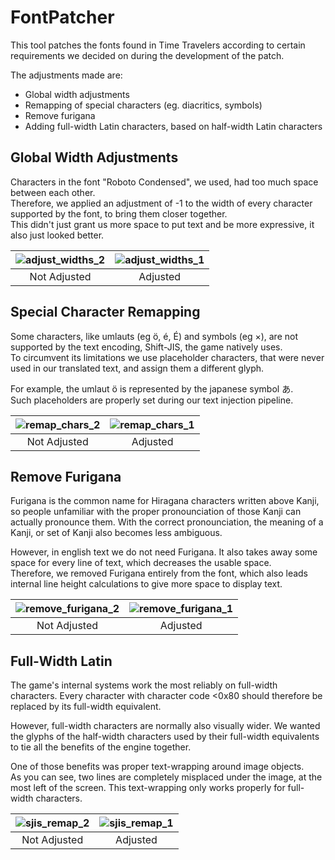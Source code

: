 # FontPatcher
This tool patches the fonts found in Time Travelers according to certain requirements we decided on during the development of the patch.

The adjustments made are:
- Global width adjustments
- Remapping of special characters (eg. diacritics, symbols)
- Remove furigana
- Adding full-width Latin characters, based on half-width Latin characters

## Global Width Adjustments
Characters in the font "Roboto Condensed", we used, had too much space between each other.<br>
Therefore, we applied an adjustment of -1 to the width of every character supported by the font, to bring them closer together.<br>
This didn't just grant us more space to put text and be more expressive, it also just looked better.

|![adjust_widths_2](https://github.com/user-attachments/assets/9ab473bf-2f79-49ac-a578-63fd90a82cd2)|![adjust_widths_1](https://github.com/user-attachments/assets/6b029dc8-f9a9-4998-9388-98f8dd015f3f)|
|:--:|:--:|
|Not Adjusted|Adjusted|

## Special Character Remapping
Some characters, like umlauts (eg ö, é, É) and symbols (eg ×), are not supported by the text encoding, Shift-JIS, the game natively uses.<br>
To circumvent its limitations we use placeholder characters, that were never used in our translated text, and assign them a different glyph.

For example, the umlaut ö is represented by the japanese symbol あ.<br>
Such placeholders are properly set during our text injection pipeline.

|![remap_chars_2](https://github.com/user-attachments/assets/75ed2a60-eded-4150-b0c1-39998678d5a2)|![remap_chars_1](https://github.com/user-attachments/assets/cfc93506-f482-4335-b58a-1d30197288fe)|
|:--:|:--:|
|Not Adjusted|Adjusted|

## Remove Furigana
Furigana is the common name for Hiragana characters written above Kanji, so people unfamiliar with the proper pronounciation of those Kanji can actually pronounce them. With the correct pronounciation, the meaning of a Kanji, or set of Kanji also becomes less ambiguous.

However, in english text we do not need Furigana. It also takes away some space for every line of text, which decreases the usable space.<br>
Therefore, we removed Furigana entirely from the font, which also leads internal line height calculations to give more space to display text.

|![remove_furigana_2](https://github.com/user-attachments/assets/ed31e27e-6506-44e0-a772-5b5f27052590)|![remove_furigana_1](https://github.com/user-attachments/assets/79c25742-7cb5-4a67-adf4-64ca7e39e6d9)|
|:--:|:--:|
|Not Adjusted|Adjusted|

## Full-Width Latin
The game's internal systems work the most reliably on full-width characters. Every character with character code <0x80 should therefore be replaced by its full-width equivalent.

However, full-width characters are normally also visually wider. We wanted the glyphs of the half-width characters used by their full-width equivalents to tie all the benefits of the engine together.

One of those benefits was proper text-wrapping around image objects.<br>
As you can see, two lines are completely misplaced under the image, at the most left of the screen. This text-wrapping only works properly for full-width characters.

|![sjis_remap_2](https://github.com/user-attachments/assets/22fb52bd-590f-42c9-b61b-00022e7d92c5)|![sjis_remap_1](https://github.com/user-attachments/assets/ead82cce-ce2c-48b3-a7b3-85678229fd07)|
|:--:|:--:|
|Not Adjusted|Adjusted|
